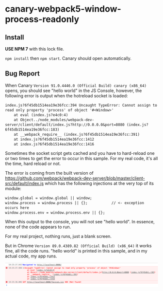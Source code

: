 # canary-webpack5-window-process-readonly

## Install

__USE NPM 7__ with this lock file.

`npm install` then `npm start`. Canary should open automatically.

## Bug Report

When Canary `Version 91.0.4446.0 (Official Build) canary (x86_64)` opens, you should see "hello world" in the JS Console, however, the following error is output when the hotreload socket is loaded:

```
index.js?6f45db1514ea19e36fcc:394 Uncaught TypeError: Cannot assign to read only property 'process' of object '#<Window>'
    at eval (index.js?e4c0:4)
    at Object../node_modules/webpack-dev-server/client/default/index.js?http://0.0.0.0&port=8080 (index.js?6f45db1514ea19e36fcc:183)
    at __webpack_require__ (index.js?6f45db1514ea19e36fcc:391)
    at index.js?6f45db1514ea19e36fcc:1412
    at index.js?6f45db1514ea19e36fcc:1416
```

Sometimes the socket script gets cached and you have to hard-reload one or two times to get the error to occur in this sample. For my real code, it's all the time, hard reload or not.

The error is coming from the built version of https://github.com/webpack/webpack-dev-server/blob/master/client-src/default/index.js which has the following injections at the very top of its module:

```
window.global = window.global || window;
window.process = window.process || {};           // <- exception occurs here
window.process.env = window.process.env || {};
```

When this output to the console, you will not see "hello world". In essence, none of the code appears to run.

For my real project, nothing runs, just a blank screen.

But in Chrome `Version 89.0.4389.82 (Official Build) (x86_64)` it works fine, all the code runs. "hello world" is printed in this sample, and in my actual code, my app runs.

![error](./error.png)
